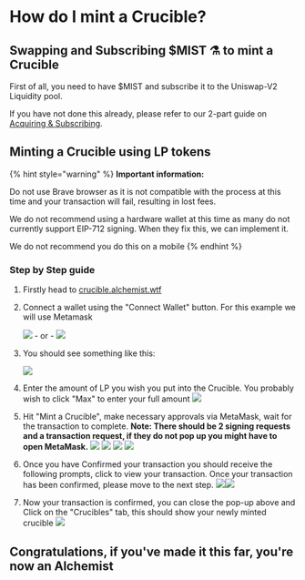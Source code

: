 # How do I mint a Crucible?

## Swapping and Subscribing $MIST ⚗️ to mint a Crucible

First of all, you need to have $MIST and subscribe it to the Uniswap-V2 Liquidity pool.

If you have not done this already, please refer to our 2-part guide on [Acquiring & Subscribing](../../acquiring-and-subscribing.md).

## Minting a Crucible using LP tokens

{% hint style="warning" %}
**Important information:** 

Do not use Brave browser as it is not compatible with the process at this time and your transaction will fail, resulting in lost fees. 

We do not recommend using a hardware wallet at this time as many do not currently support EIP-712 signing. When they fix this, we can implement it.

We do not recommend you do this on a mobile
{% endhint %}

### Step by Step guide

1. Firstly head to [crucible.alchemist.wtf](https://crucible.alchemist.wtf/)
2. Connect a wallet using the "Connect Wallet" button. For this example we will use Metamask

   ![](../../.gitbook/assets/screenshot-2021-05-07-at-12.48.31.png) - or - ![](../../.gitbook/assets/screenshot-2021-05-07-at-12.48.38.png) 

3. You should see something like this:

    ![](../../.gitbook/assets/screenshot-2021-05-07-at-12.49.57.png) 

4. Enter the amount of LP you wish you put into the Crucible. You probably wish to click "Max" to enter your full amount  ![](../../.gitbook/assets/screenshot-2021-05-07-at-12.50.01.png)  
5. Hit "Mint a Crucible", make necessary approvals via MetaMask, wait for the transaction to complete. **Note: There should be 2 signing requests and a transaction request, if they do not pop up you might have to open MetaMask.**  ![](../../.gitbook/assets/screenshot-2021-05-07-at-12.50.05.png)  ![](../../.gitbook/assets/screenshot-2021-05-07-at-12.50.16.png) ![](../../.gitbook/assets/screenshot-2021-05-07-at-12.50.20.png) ![](../../.gitbook/assets/screenshot-2021-05-07-at-12.50.28.png) 
6. Once you have Confirmed your transaction you should receive the following prompts, click to view your transaction. Once your transaction has been confirmed, please move to the next step. ![](../../.gitbook/assets/screenshot-2021-05-07-at-13.12.02.png)![](../../.gitbook/assets/screenshot-2021-05-07-at-13.24.50.png) 
7. Now your transaction is confirmed, you can close the pop-up above and Click on the "Crucibles" tab, this should show your newly minted crucible  ![](../../.gitbook/assets/screenshot-2021-05-07-at-13.01.22.png) 

## **Congratulations, if you've made it this far, you're now an Alchemist**

